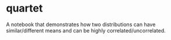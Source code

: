 # quartet
A notebook that demonstrates how two distributions can have similar/different means and can be highly correlated/uncorrelated.
